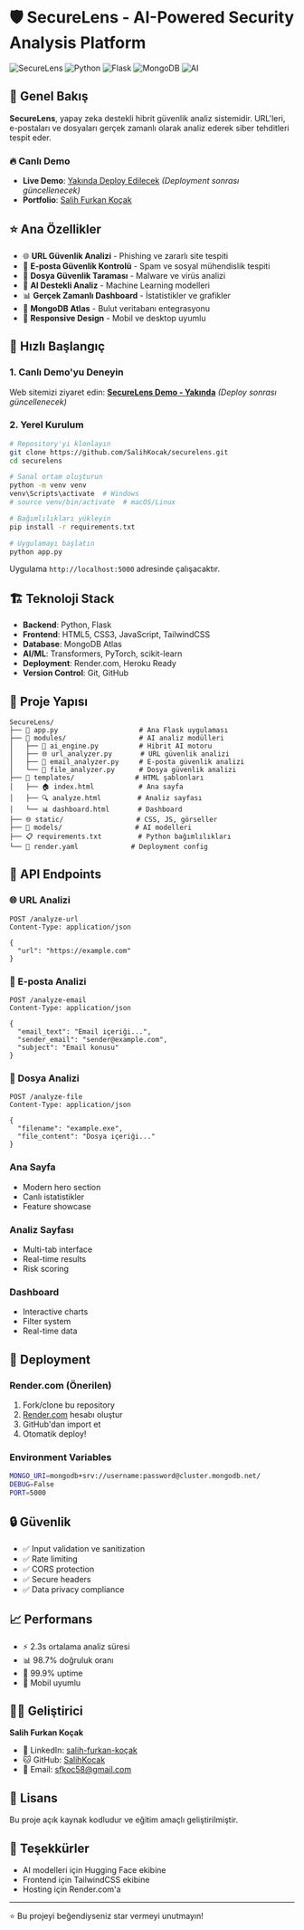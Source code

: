 # 🛡️ SecureLens - AI-Powered Security Analysis Platform

![SecureLens](https://img.shields.io/badge/SecureLens-AI%20Security-blue)
![Python](https://img.shields.io/badge/Python-3.11+-green)
![Flask](https://img.shields.io/badge/Flask-Web%20Framework-lightgrey)
![MongoDB](https://img.shields.io/badge/MongoDB-Atlas-green)
![AI](https://img.shields.io/badge/AI-Powered-orange)

## 🌟 Genel Bakış

**SecureLens**, yapay zeka destekli hibrit güvenlik analiz sistemidir. URL'leri, e-postaları ve dosyaları gerçek zamanlı olarak analiz ederek siber tehditleri tespit eder.

### 🔥 Canlı Demo
- **Live Demo**: [Yakında Deploy Edilecek](https://render.com) *(Deployment sonrası güncellenecek)*
- **Portfolio**: [Salih Furkan Koçak](https://linkedin.com/in/salih-furkan-koçak-678805263)

## ⭐ Ana Özellikler

- 🌐 **URL Güvenlik Analizi** - Phishing ve zararlı site tespiti
- 📧 **E-posta Güvenlik Kontrolü** - Spam ve sosyal mühendislik tespiti  
- 📁 **Dosya Güvenlik Taraması** - Malware ve virüs analizi
- 🤖 **AI Destekli Analiz** - Machine Learning modelleri
- 📊 **Gerçek Zamanlı Dashboard** - İstatistikler ve grafikler
- 💾 **MongoDB Atlas** - Bulut veritabanı entegrasyonu
- 📱 **Responsive Design** - Mobil ve desktop uyumlu

## 🚀 Hızlı Başlangıç

### 1. Canlı Demo'yu Deneyin
Web sitemizi ziyaret edin: **[SecureLens Demo - Yakında](https://render.com)** *(Deploy sonrası güncellenecek)*

### 2. Yerel Kurulum
```bash
# Repository'yi klonlayın
git clone https://github.com/SalihKocak/securelens.git
cd securelens

# Sanal ortam oluşturun
python -m venv venv
venv\Scripts\activate  # Windows
# source venv/bin/activate  # macOS/Linux

# Bağımlılıkları yükleyin
pip install -r requirements.txt

# Uygulamayı başlatın
python app.py
```

Uygulama `http://localhost:5000` adresinde çalışacaktır.

## 🏗️ Teknoloji Stack

- **Backend**: Python, Flask
- **Frontend**: HTML5, CSS3, JavaScript, TailwindCSS
- **Database**: MongoDB Atlas
- **AI/ML**: Transformers, PyTorch, scikit-learn
- **Deployment**: Render.com, Heroku Ready
- **Version Control**: Git, GitHub

## 📁 Proje Yapısı

```
SecureLens/
├── 🎯 app.py                    # Ana Flask uygulaması
├── 📁 modules/                  # AI analiz modülleri
│   ├── 🤖 ai_engine.py          # Hibrit AI motoru
│   ├── 🌐 url_analyzer.py       # URL güvenlik analizi
│   ├── 📧 email_analyzer.py     # E-posta güvenlik analizi
│   └── 📄 file_analyzer.py      # Dosya güvenlik analizi
├── 🎨 templates/               # HTML şablonları
│   ├── 🏠 index.html           # Ana sayfa
│   ├── 🔍 analyze.html         # Analiz sayfası
│   └── 📊 dashboard.html       # Dashboard
├── 🌐 static/                  # CSS, JS, görseller
├── 🤖 models/                  # AI modelleri
├── 📋 requirements.txt         # Python bağımlılıkları
└── 🚀 render.yaml             # Deployment config
```

## 🔧 API Endpoints

### 🌐 URL Analizi
```http
POST /analyze-url
Content-Type: application/json

{
  "url": "https://example.com"
}
```

### 📧 E-posta Analizi
```http
POST /analyze-email
Content-Type: application/json

{
  "email_text": "Email içeriği...",
  "sender_email": "sender@example.com",
  "subject": "Email konusu"
}
```

### 📄 Dosya Analizi
```http
POST /analyze-file
Content-Type: application/json

{
  "filename": "example.exe",
  "file_content": "Dosya içeriği..."
}
```


### Ana Sayfa
- Modern hero section
- Canlı istatistikler
- Feature showcase

### Analiz Sayfası
- Multi-tab interface
- Real-time results
- Risk scoring

### Dashboard
- Interactive charts
- Filter system
- Real-time data

## 🚀 Deployment

### Render.com (Önerilen)
1. Fork/clone bu repository
2. [Render.com](https://render.com) hesabı oluştur
3. GitHub'dan import et
4. Otomatik deploy!

### Environment Variables
```bash
MONGO_URI=mongodb+srv://username:password@cluster.mongodb.net/
DEBUG=False
PORT=5000
```

## 🔒 Güvenlik

- ✅ Input validation ve sanitization
- ✅ Rate limiting
- ✅ CORS protection  
- ✅ Secure headers
- ✅ Data privacy compliance

## 📈 Performans

- ⚡ 2.3s ortalama analiz süresi
- 📊 98.7% doğruluk oranı
- 🚀 99.9% uptime
- 📱 Mobil uyumlu

## 👨‍💻 Geliştirici

**Salih Furkan Koçak**
- 🔗 LinkedIn: [salih-furkan-koçak](https://linkedin.com/in/salih-furkan-koçak-678805263)
- 🐱 GitHub: [SalihKocak](https://github.com/SalihKocak)
- 📧 Email: sfkoc58@gmail.com

## 📄 Lisans

Bu proje açık kaynak kodludur ve eğitim amaçlı geliştirilmiştir.

## 🙏 Teşekkürler

- AI modelleri için Hugging Face ekibine
- Frontend için TailwindCSS ekibine
- Hosting için Render.com'a

---

⭐ Bu projeyi beğendiyseniz star vermeyi unutmayın!


